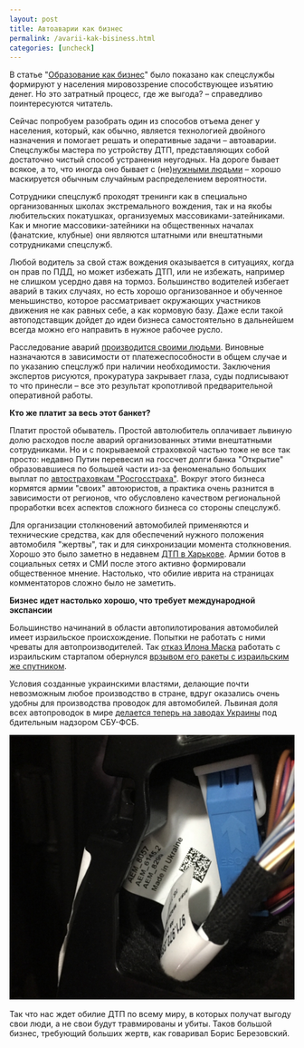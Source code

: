 ```yaml
---
layout: post
title: Автоаварии как бизнес
permalink: /avarii-kak-bisiness.html
categories: [uncheck]
---
```


В статье "[Образование как бизнес](https://tropnikov.com/2015/08/26/obrazovanie-kak-biznes/)" 
было показано как спецслужбы формируют у населения мировоззрение способствующее изъятию денег. 
Но это затратный процесс, где же выгода? – справедливо поинтересуются читатель.

Сейчас попробуем разобрать один из способов отъема денег у населения, который, 
как обычно, является технологией двойного назначения и помогает решать и оперативные задачи – автоаварии. 
Спецслужбы мастера по устройству ДТП, представляющих собой достаточно чистый 
способ устранения неугодных. На дороге бывает всякое, а то, что иногда оно бывает с 
(не)[нужными людьми](https://tropnikov.com/dtp-vdv.html) 
– хорошо маскируется обычным случайным распределением вероятности.

Сотрудники спецслужб проходят тренинги как в специально организованных школах экстремального вождения, 
так и на якобы любительских покатушках, организуемых массовиками-затейниками. 
Как и многие массовики-затейники на общественных началах (фанатские, клубные) 
они являются штатными или внештатными сотрудниками спецслужб.

Любой водитель за свой стаж вождения оказывается в ситуациях, когда он прав по ПДД, 
но может избежать ДТП, или не избежать, например не слишком усердно давя на тормоз. 
Большинство водителей избегает аварий в таких случаях, но есть хорошо организованное 
и обученное меньшинство, которое рассматривает окружающих участников движения не как 
равных себе, а как кормовую базу. Даже если такой автоподставщик дойдет до идеи бизнеса 
самостоятельно в дальнейшем всегда можно его направить в нужное рабочее русло.

Расследование аварий [производится своими людьми](https://tropnikov.com/opg-sso-rdtp.html). Виновные назначаются 
в зависимости от платежеспособности в общем случае и по указанию спецслужб при наличии необходимости.
Заключения экспертов рисуются, прокуратура закрывает глаза, суды подписывают то что принесли – 
все это результат кропотливой предварительной оперативной работы.

**Кто же платит за весь этот банкет?**

Платит простой обыватель. Простой автолюбитель оплачивает львиную долю расходов после аварий 
организованных этими внештатными сотрудниками. Но и с покрываемой страховкой частью тоже не все так просто:
недавно Путин перевесил на госсчет долги банка "Открытие" образовавшиеся 
по большей части из-за феноменально больших выплат по 
[автостраховкам "Росгосстраха"](https://www.rbc.ru/finances/19/10/2017/59e787029a79472bf30fcbc5). 
Вокруг этого бизнеса кормятся армии "своих" автоюристов, 
а практика очень разнится в зависимости от регионов, что обусловлено качеством региональной 
проработки всех аспектов сложного бизнеса со стороны спецслужб.

Для организации столкновений автомобилей применяются и технические средства, 
как для обеспечений нужного положения автомобиля "жертвы", так и для синхронизации момента столкновения.
Хорошо это было заметно в недавнем [ДТП в Харькове](https://tropnikov.com/kharkiv-dtp.html). 
Армии ботов в социальных сетях и СМИ после этого активно формировали общественное мнение. 
Настолько, что обилие иврита на страницах комментаторов сложно было не заметить.

**Бизнес идет настолько хорошо, что требует международной экспансии**

Большинство начинаний в области автопилотирования автомобилей имеет израильское происхождение. 
Попытки не работать с ними чреваты для автопроизводителей.
Так [отказ Илона Маска](https://geektimes.ru/post/279028/) работать с израильским стартапом обернулся 
[врзывом его ракеты с израильским же спутником](https://hitech.vesti.ru/article/626934/).

Условия созданные украинскими властями, делающие почти невозможным любое производство в стране, 
вдруг оказались очень удобны для производства проводок для автомобилей. 
Львиная доля всех автопроводок в мире 
[делается теперь на заводах Украины](http://electrosila.info/archives/6381) 
под бдительным надзором СБУ-ФСБ.

![Made in Ukraine](/images/2018/02/madeinukr.jpg)

Так что нас ждет обилие ДТП по всему миру, в которых получат выгоду свои люди, 
а не свои будут травмированы и убиты. Таков большой бизнес, требующий больших жертв, 
как говаривал Борис Березовский.
